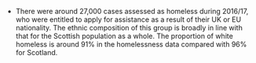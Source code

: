 -   There were around 27,000 cases assessed as homeless during 2016/17,
    who were entitled to apply for assistance as a result of their UK or
    EU nationality. The ethnic composition of this group is broadly in
    line with that for the Scottish population as a whole. The
    proportion of white homeless is around 91% in the homelessness data
    compared with 96% for Scotland.

